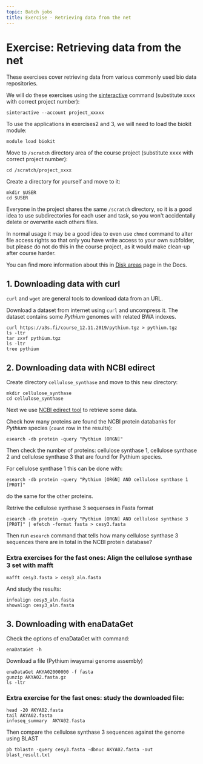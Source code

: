 ```yaml
---
topic: Batch jobs
title: Exercise - Retrieving data from the net
---
```


# Exercise: Retrieving data from the net

These exercises cover retrieving data from various commonly used 
bio data repositories.

We will do these exercises using the [sinteractive](https://docs.csc.fi/computing/running/interactive-usage/)
command (substitute xxxx with correct project number):
```text
sinteractive --account project_xxxxx
```
To use the applications in exercises2 and 3, we will need to load 
the biokit module:
```text
module load biokit
```
Move to `/scratch` directory area of the course project (substitute
xxxx with correct project number):
```text
cd /scratch/project_xxxx
```
Create a directory for yourself and move to it:
```text
mkdir $USER
cd $USER
```
Everyone in the project shares the same `/scratch` directory, so
it is a good idea to use subdirectories for each user and task, so 
you won't accidentally delete or overwrite each others files.

In normal usage it may be a good idea to even use `chmod` command 
to alter file access rights so that only you have write access to
your own subfolder, but please do not do this in the course project, 
as it would make clean-up after course harder.

You can find more information about this in [Disk areas](https://docs.csc.fi/computing/disk/)
page in the Docs.

## 1. Downloading data with curl

`curl` and `wget` are general tools to download data from an URL.

Download a dataset from internet using `curl` and uncompress it. The 
dataset contains some *Pythium* genomes with  related BWA indexes.
```text
curl https://a3s.fi/course_12.11.2019/pythium.tgz > pythium.tgz
ls -ltr
tar zxvf pythium.tgz  
ls -ltr
tree pythium
```

## 2. Downloading data with NCBI edirect

Create directory `cellulose_synthase` and move to this new directory:
```text
mkdir cellulose_synthase
cd cellulose_synthase
```
Next we use [NCBI edirect tool](https://docs.csc.fi/apps/edirect/) 
to retrieve some data.

Check how many proteins are found the NCBI protein databanks for 
*Pythium* species (`count` row in the results):
```text
esearch -db protein -query "Pythium [ORGN]" 
```
Then check the number of proteins: cellulose synthase 1, cellulose 
synthase 2 and cellulose synthase 3 that are found for Pythium species.

For cellulose synthase 1 this can be done with:
```text
esearch -db protein -query "Pythium [ORGN] AND cellulose synthase 1 [PROT]"
```
do the same for the other proteins.

Retrive the cellulose synthase 3 sequenses in Fasta format
```text
esearch -db protein -query "Pythium [ORGN] AND cellulose synthase 3 [PROT]" | efetch -format fasta > cesy3.fasta
```
Then run `esearch` command that tells how many  cellulose synthase 3 
sequences there are in total in the NCBI protein database?

### Extra exercises for the fast ones: Align the cellulose synthase 3 set with mafft
```text
mafft cesy3.fasta > cesy3_aln.fasta
```
And study the results:
```text
infoalign cesy3_aln.fasta
showalign cesy3_aln.fasta
```

## 3. Downloading with enaDataGet

Check the options of enaDataGet with command:
```text
enaDataGet -h
```
Download a file (Pythium iwayamai  genome assembly)
```text
enaDataGet AKYA02000000 -f fasta
gunzip AKYA02.fasta.gz 
ls -ltr
```

### Extra exercise for the fast ones: study the downloaded file:
```text
head -20 AKYA02.fasta
tail AKYA02.fasta
infoseq_summary  AKYA02.fasta
```
Then compare the cellulose synthase 3 sequences against the genome using BLAST
```text
pb tblastn -query cesy3.fasta -dbnuc AKYA02.fasta -out blast_result.txt
```

 
